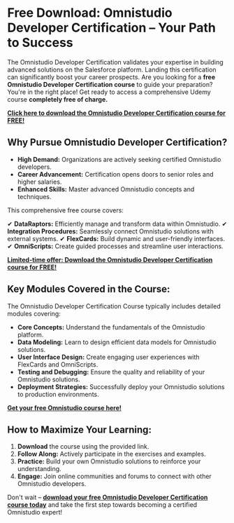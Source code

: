 # Free Download: Omnistudio Developer Certification – Your Path to Success

The Omnistudio Developer Certification validates your expertise in building advanced solutions on the Salesforce platform. Landing this certification can significantly boost your career prospects. Are you looking for a **free Omnistudio Developer Certification course** to guide your preparation? You're in the right place! Get ready to access a comprehensive Udemy course **completely free of charge.**

[**Click here to download the Omnistudio Developer Certification course for FREE!**](https://udemywork.com/omnistudio-developer-certification)

## Why Pursue Omnistudio Developer Certification?

*   **High Demand:** Organizations are actively seeking certified Omnistudio developers.
*   **Career Advancement:** Certification opens doors to senior roles and higher salaries.
*   **Enhanced Skills:** Master advanced Omnistudio concepts and techniques.

This comprehensive free course covers:

✔ **DataRaptors:** Efficiently manage and transform data within Omnistudio.
✔ **Integration Procedures:** Seamlessly connect Omnistudio solutions with external systems.
✔ **FlexCards:** Build dynamic and user-friendly interfaces.
✔ **OmniScripts:** Create guided processes and streamline user interactions.

[**Limited-time offer: Download the Omnistudio Developer Certification course for FREE!**](https://udemywork.com/omnistudio-developer-certification)

## Key Modules Covered in the Course:

The Omnistudio Developer Certification Course typically includes detailed modules covering:

*   **Core Concepts:** Understand the fundamentals of the Omnistudio platform.
*   **Data Modeling:** Learn to design efficient data models for Omnistudio solutions.
*   **User Interface Design:** Create engaging user experiences with FlexCards and OmniScripts.
*   **Testing and Debugging:** Ensure the quality and reliability of your Omnistudio solutions.
*   **Deployment Strategies:** Successfully deploy your Omnistudio solutions to production environments.

[**Get your free Omnistudio course here!**](https://udemywork.com/omnistudio-developer-certification)

## How to Maximize Your Learning:

1.  **Download** the course using the provided link.
2.  **Follow Along:** Actively participate in the exercises and examples.
3.  **Practice:** Build your own Omnistudio solutions to reinforce your understanding.
4.  **Engage:** Join online communities and forums to connect with other Omnistudio developers.

Don't wait – **[download your free Omnistudio Developer Certification course today](https://udemywork.com/omnistudio-developer-certification)** and take the first step towards becoming a certified Omnistudio expert!

